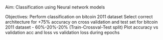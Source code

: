 Aim: Classification using Neural network models

Objectives:
  Perform classification on bitcoin 2011 dataset
  Select correct architecture for +75% accuracy on cross validation and test set for bitcoin 2011 dataset - 60%-20%-20% (Train-Crossval-Test split)
  Plot accuracy vs validation acc and loss vs validation loss during epochs

